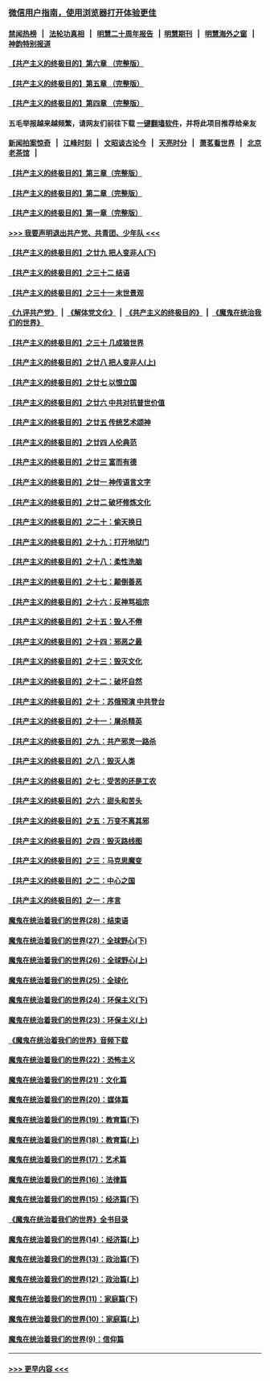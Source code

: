 ### [微信用户指南，使用浏览器打开体验更佳](https://github.com/gfw-breaker/banned-news1/blob/master/indexes/wechat-guide.md?t=0)
#### [禁闻热榜](热点新闻.md?t=0)  &nbsp;&nbsp;|&nbsp;&nbsp; [法轮功真相](https://github.com/gfw-breaker/truth/blob/master/README.md?t=0) &nbsp;&nbsp;|&nbsp;&nbsp; [明慧二十周年报告](https://github.com/gfw-breaker/mh-reports/blob/master/README.md?t=0) &nbsp;&nbsp;|&nbsp;&nbsp;[明慧期刊](https://github.com/gfw-breaker/mh-qikan) &nbsp;&nbsp;|&nbsp;&nbsp; [明慧海外之窗](https://github.com/gfw-breaker/mh-news/blob/master/README.md?t=0) &nbsp;&nbsp;|&nbsp;&nbsp; [神韵特别报道](https://github.com/gfw-breaker/mh-news/blob/master/shenyun.md?t=0)
#### [【共产主义的终极目的】第六章 （完整版）](../pages/nsc422/n11428913.md?t=02070801) 
#### [【共产主义的终极目的】第五章 （完整版）](../pages/nsc422/n11428912.md?t=02070801) 
#### [【共产主义的终极目的】第四章 （完整版）](../pages/nsc422/n11428907.md?t=02070801) 
#### 五毛举报越来越频繁，请网友们前往下载 [一键翻墙软件](https://github.com/gfw-breaker/ssr-accounts)，并将此项目推荐给亲友
#### [新闻拍案惊奇](https://github.com/gfw-breaker/banned-news1/blob/master/pages/link4.md) &nbsp;&nbsp;|&nbsp;&nbsp; [江峰时刻](https://github.com/gfw-breaker/banned-news1/blob/master/pages/link4.md) &nbsp;&nbsp;|&nbsp;&nbsp; [文昭谈古论今](https://github.com/gfw-breaker/banned-news1/blob/master/pages/link4.md) &nbsp;&nbsp;|&nbsp;&nbsp; [天亮时分](https://github.com/gfw-breaker/banned-news1/blob/master/pages/link4.md) &nbsp;&nbsp;|&nbsp;&nbsp; [萧茗看世界](https://github.com/gfw-breaker/banned-news1/blob/master/pages/link4.md) &nbsp;&nbsp;|&nbsp;&nbsp; [北京老茶馆](https://github.com/gfw-breaker/banned-news1/blob/master/pages/link4.md) &nbsp;&nbsp;|&nbsp;&nbsp; 
#### [【共产主义的终极目的】第三章（完整版）](../pages/nsc422/n11428848.md?t=02070801) 
#### [【共产主义的终极目的】第二章（完整版）](../pages/nsc422/n11428831.md?t=02070801) 
#### [【共产主义的终极目的】第一章（完整版）](../pages/nsc422/n11417651.md?t=02070801) 
#### [>>> 我要声明退出共产党、共青团、少年队 <<<](https://github.com/begood0513/goodnews/blob/master/quit/letter.md) 
#### [【共产主义的终极目的】之廿九 把人变非人(下)](../pages/nsc422/n11344140.md?t=02070801) 
#### [【共产主义的终极目的】之三十二 结语](../pages/nsc422/n11360535.md?t=02070801) 
#### [【共产主义的终极目的】之三十一 末世景观](../pages/nsc422/n11351129.md?t=02070801) 
#### [《九评共产党》](https://github.com/begood0513/9ping.md/blob/master/README.md) &nbsp;|&nbsp; [《解体党文化》](../../../../jtdwh.md/blob/master/README.md)  &nbsp;|&nbsp; [《共产主义的终极目的》](../../../../gczydzjmd.md/blob/master/README.md) &nbsp;|&nbsp; [《魔鬼在统治我们的世界》](../../../../mgztzwmdsj.md/blob/master/README.md) 
#### [【共产主义的终极目的】之三十 几成狼世界](../pages/nsc422/n11348280.md?t=02070801) 
#### [【共产主义的终极目的】之廿八 把人变非人(上)](../pages/nsc422/n11340492.md?t=02070801) 
#### [【共产主义的终极目的】之廿七 以恨立国](../pages/nsc422/n11336944.md?t=02070801) 
#### [【共产主义的终极目的】之廿六 中共对抗普世价值](../pages/nsc422/n11324785.md?t=02070801) 
#### [【共产主义的终极目的】之廿五 传统艺术颂神](../pages/nsc422/n11296396.md?t=02070801) 
#### [【共产主义的终极目的】之廿四 人伦典范](../pages/nsc422/n11296397.md?t=02070801) 
#### [【共产主义的终极目的】之廿三 富而有德](../pages/nsc422/n11283598.md?t=02070801) 
#### [【共产主义的终极目的】之廿一 神传语言文字](../pages/nsc422/n11263265.md?t=02070801) 
#### [【共产主义的终极目的】之廿二 破坏修炼文化](../pages/nsc422/n11245728.md?t=02070801) 
#### [【共产主义的终极目的】之二十：偷天换日](../pages/nsc422/n11238846.md?t=02070801) 
#### [【共产主义的终极目的】之十九：打开地狱门](../pages/nsc422/n11206376.md?t=02070801) 
#### [【共产主义的终极目的】之十八：柔性洗脑](../pages/nsc422/n11199994.md?t=02070801) 
#### [【共产主义的终极目的】之十七：颠倒善恶](../pages/nsc422/n11179782.md?t=02070801) 
#### [【共产主义的终极目的】之十六：反神骂祖宗](../pages/nsc422/n11166798.md?t=02070801) 
#### [【共产主义的终极目的】之十五：毁人不倦](../pages/nsc422/n11166792.md?t=02070801) 
#### [【共产主义的终极目的】之十四：邪恶之最](../pages/nsc422/n11150249.md?t=02070801) 
#### [【共产主义的终极目的】之十三：毁灭文化](../pages/nsc422/n11135227.md?t=02070801) 
#### [【共产主义的终极目的】之十二：破坏自然](../pages/nsc422/n11135214.md?t=02070801) 
#### [【共产主义的终极目的】之十：苏俄预演 中共登台](../pages/nsc422/n11118424.md?t=02070801) 
#### [【共产主义的终极目的】之十一：屠杀精英](../pages/nsc422/n11118442.md?t=02070801) 
#### [【共产主义的终极目的】之九：共产邪灵一路杀](../pages/nsc422/n11114139.md?t=02070801) 
#### [【共产主义的终极目的】之八：毁灭人类](../pages/nsc422/n11108503.md?t=02070801) 
#### [【共产主义的终极目的】之七：受苦的还是工农](../pages/nsc422/n11101809.md?t=02070801) 
#### [【共产主义的终极目的】之六：甜头和苦头](../pages/nsc422/n11096971.md?t=02070801) 
#### [【共产主义的终极目的】之五：万变不离其邪](../pages/nsc422/n11091285.md?t=02070801) 
#### [【共产主义的终极目的】之四：毁灭路线图](../pages/nsc422/n11086284.md?t=02070801) 
#### [【共产主义的终极目的】之三：马克思魔变](../pages/nsc422/n11061941.md?t=02070801) 
#### [【共产主义的终极目的】之二：中心之国](../pages/nsc422/n11047728.md?t=02070801) 
#### [【共产主义的终极目的】之一：序言](../pages/nsc422/n11086077.md?t=02070801) 
#### [魔鬼在统治着我们的世界(28)：结束语](../pages/nsc422/n10936246.md?t=02070801) 
#### [魔鬼在统治着我们的世界(27)：全球野心(下)](../pages/nsc422/n10928319.md?t=02070801) 
#### [魔鬼在统治着我们的世界(26)：全球野心(上)](../pages/nsc422/n10900318.md?t=02070801) 
#### [魔鬼在统治着我们的世界(25)：全球化](../pages/nsc422/n10788205.md?t=02070801) 
#### [魔鬼在统治着我们的世界(24)：环保主义(下)](../pages/nsc422/n10695307.md?t=02070801) 
#### [魔鬼在统治着我们的世界(23)：环保主义(上)](../pages/nsc422/n10688613.md?t=02070801) 
#### [《魔鬼在统治着我们的世界》音频下载](../pages/nsc422/n10635553.md?t=02070801) 
#### [魔鬼在统治着我们的世界(22)：恐怖主义](../pages/nsc422/n10614727.md?t=02070801) 
#### [魔鬼在统治着我们的世界(21)：文化篇](../pages/nsc422/n10597706.md?t=02070801) 
#### [魔鬼在统治着我们的世界(20)：媒体篇](../pages/nsc422/n10586579.md?t=02070801) 
#### [魔鬼在统治着我们的世界(19)：教育篇(下)](../pages/nsc422/n10564808.md?t=02070801) 
#### [魔鬼在统治着我们的世界(18)：教育篇(上)](../pages/nsc422/n10526970.md?t=02070801) 
#### [魔鬼在统治着我们的世界(17)：艺术篇](../pages/nsc422/n10499093.md?t=02070801) 
#### [魔鬼在统治着我们的世界(16)：法律篇](../pages/nsc422/n10485969.md?t=02070801) 
#### [魔鬼在统治着我们的世界(15)：经济篇(下)](../pages/nsc422/n10469975.md?t=02070801) 
#### [《魔鬼在统治着我们的世界》全书目录](../pages/nsc422/n10464261.md?t=02070801) 
#### [魔鬼在统治着我们的世界(14)：经济篇(上)](../pages/nsc422/n10457370.md?t=02070801) 
#### [魔鬼在统治着我们的世界(13)：政治篇(下)](../pages/nsc422/n10448270.md?t=02070801) 
#### [魔鬼在统治着我们的世界(12)：政治篇(上)](../pages/nsc422/n10444576.md?t=02070801) 
#### [魔鬼在统治着我们的世界(11)：家庭篇(下)](../pages/nsc422/n10440961.md?t=02070801) 
#### [魔鬼在统治着我们的世界(10)：家庭篇(上)](../pages/nsc422/n10435448.md?t=02070801) 
#### [魔鬼在统治着我们的世界(9)：信仰篇](../pages/nsc422/n10432159.md?t=02070801) 

----
#### [ >>> 更早内容 <<< ](../indexes/nsc422-earlier.md)
